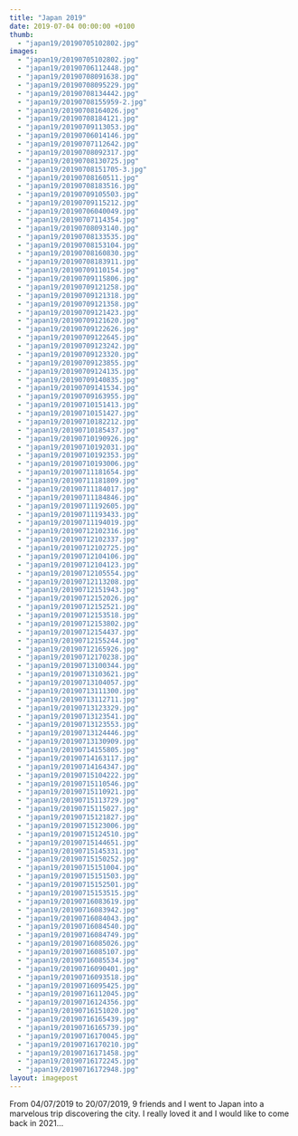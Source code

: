 ```yaml
---
title: "Japan 2019"
date: 2019-07-04 00:00:00 +0100
thumb: 
  - "japan19/20190705102802.jpg"
images: 
  - "japan19/20190705102802.jpg"
  - "japan19/20190706112448.jpg"
  - "japan19/20190708091638.jpg"
  - "japan19/20190708095229.jpg"
  - "japan19/20190708134442.jpg"
  - "japan19/20190708155959-2.jpg"
  - "japan19/20190708164026.jpg"
  - "japan19/20190708184121.jpg"
  - "japan19/20190709113053.jpg"
  - "japan19/20190706014146.jpg"
  - "japan19/20190707112642.jpg"
  - "japan19/20190708092317.jpg"
  - "japan19/20190708130725.jpg"
  - "japan19/20190708151705-3.jpg"
  - "japan19/20190708160511.jpg"
  - "japan19/20190708183516.jpg"
  - "japan19/20190709105503.jpg"
  - "japan19/20190709115212.jpg"
  - "japan19/20190706040049.jpg"
  - "japan19/20190707114354.jpg"
  - "japan19/20190708093140.jpg"
  - "japan19/20190708133535.jpg"
  - "japan19/20190708153104.jpg"
  - "japan19/20190708160830.jpg"
  - "japan19/20190708183911.jpg"
  - "japan19/20190709110154.jpg"
  - "japan19/20190709115806.jpg"
  - "japan19/20190709121258.jpg"
  - "japan19/20190709121318.jpg"
  - "japan19/20190709121358.jpg"
  - "japan19/20190709121423.jpg"
  - "japan19/20190709121620.jpg"
  - "japan19/20190709122626.jpg"
  - "japan19/20190709122645.jpg"
  - "japan19/20190709123242.jpg"
  - "japan19/20190709123320.jpg"
  - "japan19/20190709123855.jpg"
  - "japan19/20190709124135.jpg"
  - "japan19/20190709140835.jpg"
  - "japan19/20190709141534.jpg"
  - "japan19/20190709163955.jpg"
  - "japan19/20190710151413.jpg"
  - "japan19/20190710151427.jpg"
  - "japan19/20190710182212.jpg"
  - "japan19/20190710185437.jpg"
  - "japan19/20190710190926.jpg"
  - "japan19/20190710192031.jpg"
  - "japan19/20190710192353.jpg"
  - "japan19/20190710193006.jpg"
  - "japan19/20190711181654.jpg"
  - "japan19/20190711181809.jpg"
  - "japan19/20190711184017.jpg"
  - "japan19/20190711184846.jpg"
  - "japan19/20190711192605.jpg"
  - "japan19/20190711193433.jpg"
  - "japan19/20190711194019.jpg"
  - "japan19/20190712102316.jpg"
  - "japan19/20190712102337.jpg"
  - "japan19/20190712102725.jpg"
  - "japan19/20190712104106.jpg"
  - "japan19/20190712104123.jpg"
  - "japan19/20190712105554.jpg"
  - "japan19/20190712113208.jpg"
  - "japan19/20190712151943.jpg"
  - "japan19/20190712152026.jpg"
  - "japan19/20190712152521.jpg"
  - "japan19/20190712153518.jpg"
  - "japan19/20190712153802.jpg"
  - "japan19/20190712154437.jpg"
  - "japan19/20190712155244.jpg"
  - "japan19/20190712165926.jpg"
  - "japan19/20190712170238.jpg"
  - "japan19/20190713100344.jpg"
  - "japan19/20190713103621.jpg"
  - "japan19/20190713104057.jpg"
  - "japan19/20190713111300.jpg"
  - "japan19/20190713112711.jpg"
  - "japan19/20190713123329.jpg"
  - "japan19/20190713123541.jpg"
  - "japan19/20190713123553.jpg"
  - "japan19/20190713124446.jpg"
  - "japan19/20190713130909.jpg"
  - "japan19/20190714155805.jpg"
  - "japan19/20190714163117.jpg"
  - "japan19/20190714164347.jpg"
  - "japan19/20190715104222.jpg"
  - "japan19/20190715110546.jpg"
  - "japan19/20190715110921.jpg"
  - "japan19/20190715113729.jpg"
  - "japan19/20190715115027.jpg"
  - "japan19/20190715121827.jpg"
  - "japan19/20190715123006.jpg"
  - "japan19/20190715124510.jpg"
  - "japan19/20190715144651.jpg"
  - "japan19/20190715145331.jpg"
  - "japan19/20190715150252.jpg"
  - "japan19/20190715151004.jpg"
  - "japan19/20190715151503.jpg"
  - "japan19/20190715152501.jpg"
  - "japan19/20190715153515.jpg"
  - "japan19/20190716083619.jpg"
  - "japan19/20190716083942.jpg"
  - "japan19/20190716084043.jpg"
  - "japan19/20190716084540.jpg"
  - "japan19/20190716084749.jpg"
  - "japan19/20190716085026.jpg"
  - "japan19/20190716085107.jpg"
  - "japan19/20190716085534.jpg"
  - "japan19/20190716090401.jpg"
  - "japan19/20190716093518.jpg"
  - "japan19/20190716095425.jpg"
  - "japan19/20190716112045.jpg"
  - "japan19/20190716124356.jpg"
  - "japan19/20190716151020.jpg"
  - "japan19/20190716165439.jpg"
  - "japan19/20190716165739.jpg"
  - "japan19/20190716170045.jpg"
  - "japan19/20190716170210.jpg"
  - "japan19/20190716171458.jpg"
  - "japan19/20190716172245.jpg"
  - "japan19/20190716172948.jpg"
layout: imagepost
---
```


From 04/07/2019 to 20/07/2019, 9 friends and I went to Japan into a marvelous trip discovering the city. I really loved it and I would like to come back in 2021...


